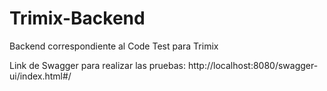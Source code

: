 # Trimix-Backend
Backend correspondiente al Code Test para Trimix

Link de Swagger para realizar las pruebas:
http://localhost:8080/swagger-ui/index.html#/
